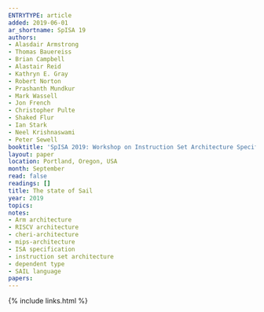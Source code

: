 ```yaml
---
ENTRYTYPE: article
added: 2019-06-01
ar_shortname: SpISA 19
authors:
- Alasdair Armstrong
- Thomas Bauereiss
- Brian Campbell
- Alastair Reid
- Kathryn E. Gray
- Robert Norton
- Prashanth Mundkur
- Mark Wassell
- Jon French
- Christopher Pulte
- Shaked Flur
- Ian Stark
- Neel Krishnaswami
- Peter Sewell
booktitle: 'SpISA 2019: Workshop on Instruction Set Architecture Specification'
layout: paper
location: Portland, Oregon, USA
month: September
read: false
readings: []
title: The state of Sail
year: 2019
topics:
notes:
- Arm architecture
- RISCV architecture
- cheri-architecture
- mips-architecture
- ISA specification
- instruction set architecture
- dependent type
- SAIL language
papers:
---
```


{% include links.html %}
